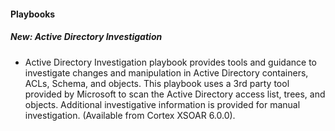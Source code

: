 
#### Playbooks
##### New: Active Directory Investigation
- Active Directory Investigation playbook provides tools and guidance to investigate changes and manipulation in Active Directory containers, ACLs, Schema, and objects.
This playbook uses a 3rd party tool provided by Microsoft to scan the Active Directory access list, trees, and objects.
Additional investigative information is provided for manual investigation. (Available from Cortex XSOAR 6.0.0).
